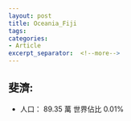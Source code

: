 ```yaml
---
layout: post
title: Oceania_Fiji
tags: 
categories:
- Article
excerpt_separator:  <!--more-->
---
```

## 斐濟:
- 人口： 89.35 萬 世界佔比 0.01%